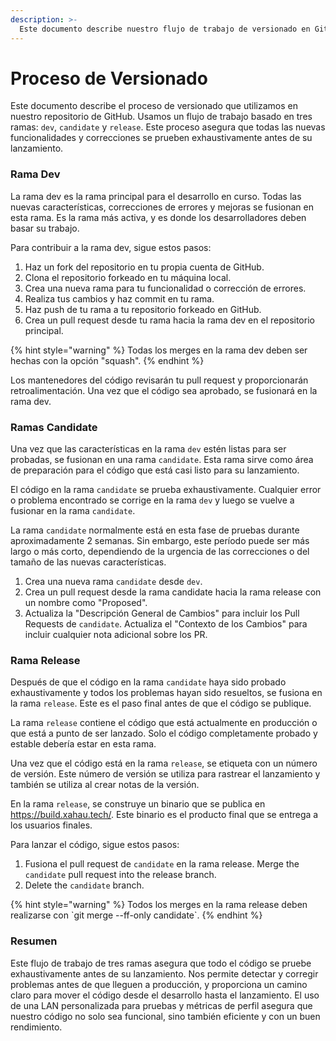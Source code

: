 ```yaml
---
description: >-
  Este documento describe nuestro flujo de trabajo de versionado en GitHub, para optimizar el desarrollo, pruebas y despliegue de nuevas funcionalidades y correcciones.
---
```


# Proceso de Versionado

Este documento describe el proceso de versionado que utilizamos en nuestro repositorio de GitHub. Usamos un flujo de trabajo basado en tres ramas: `dev`, `candidate` y `release`. Este proceso asegura que todas las nuevas funcionalidades y correcciones se prueben exhaustivamente antes de su lanzamiento.

### Rama Dev

La rama dev es la rama principal para el desarrollo en curso. Todas las nuevas características, correcciones de errores y mejoras se fusionan en esta rama. Es la rama más activa, y es donde los desarrolladores deben basar su trabajo.

Para contribuir a la rama dev, sigue estos pasos:

1. Haz un fork del repositorio en tu propia cuenta de GitHub.
2. Clona el repositorio forkeado en tu máquina local.
3. Crea una nueva rama para tu funcionalidad o corrección de errores.
4. Realiza tus cambios y haz commit en tu rama.
5. Haz push de tu rama a tu repositorio forkeado en GitHub.
6. Crea un pull request desde tu rama hacia la rama dev en el repositorio principal.

{% hint style="warning" %}
Todas los merges en la rama dev deben ser hechas con la opción "squash".
{% endhint %}

Los mantenedores del código revisarán tu pull request y proporcionarán retroalimentación. Una vez que el código sea aprobado, se fusionará en la rama dev.

### Ramas Candidate

Una vez que las características en la rama `dev` estén listas para ser probadas, se fusionan en una rama `candidate`. Esta rama sirve como área de preparación para el código que está casi listo para su lanzamiento.

El código en la rama `candidate` se prueba exhaustivamente. Cualquier error o problema encontrado se corrige en la rama `dev` y luego se vuelve a fusionar en la rama `candidate`.

La rama `candidate` normalmente está en esta fase de pruebas durante aproximadamente 2 semanas. Sin embargo, este período puede ser más largo o más corto, dependiendo de la urgencia de las correcciones o del tamaño de las nuevas características.

1. Crea una nueva rama `candidate` desde `dev`.
2. Crea un pull request desde la rama candidate hacia la rama release con un nombre como "Proposed".
3. Actualiza la "Descripción General de Cambios" para incluir los Pull Requests de `candidate`. Actualiza el "Contexto de los Cambios" para incluir cualquier nota adicional sobre los PR.

### Rama Release

Después de que el código en la rama `candidate` haya sido probado exhaustivamente y todos los problemas hayan sido resueltos, se fusiona en la rama `release`. Este es el paso final antes de que el código se publique.

La rama `release` contiene el código que está actualmente en producción o que está a punto de ser lanzado. Solo el código completamente probado y estable debería estar en esta rama.

Una vez que el código está en la rama `release`, se etiqueta con un número de versión. Este número de versión se utiliza para rastrear el lanzamiento y también se utiliza al crear notas de la versión.

En la rama `release`, se construye un binario que se publica en https://build.xahau.tech/. Este binario es el producto final que se entrega a los usuarios finales.

Para lanzar el código, sigue estos pasos:

1. Fusiona el pull request de `candidate` en la rama release.
Merge the `candidate` pull request into the release branch.
2. Delete the `candidate` branch.

{% hint style="warning" %}
Todos los merges en la rama release deben realizarse con \`git merge --ff-only candidate\`.
{% endhint %}

### Resumen

Este flujo de trabajo de tres ramas asegura que todo el código se pruebe exhaustivamente antes de su lanzamiento. Nos permite detectar y corregir problemas antes de que lleguen a producción, y proporciona un camino claro para mover el código desde el desarrollo hasta el lanzamiento. El uso de una LAN personalizada para pruebas y métricas de perfil asegura que nuestro código no solo sea funcional, sino también eficiente y con un buen rendimiento.

